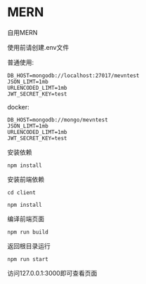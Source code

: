 # MERN
自用MERN

使用前请创建.env文件

普通使用:
```
DB_HOST=mongodb://localhost:27017/mevntest
JSON_LIMT=1mb
URLENCODED_LIMT=1mb
JWT_SECRET_KEY=test
```

docker:
```
DB_HOST=mongodb://mongo/mevntest
JSON_LIMT=1mb
URLENCODED_LIMT=1mb
JWT_SECRET_KEY=test
```

安装依赖
```
npm install
```

安装前端依赖
```
cd client
```
```
npm install
```

编译前端页面
```
npm run build
```

返回根目录运行
```
npm run start
```

访问127.0.0.1:3000即可查看页面
